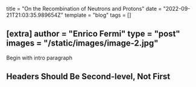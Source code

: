 title = "On the Recombination of Neutrons and Protons"
date = "2022-09-21T21:03:35.989654Z"
template = "blog"
tags = []

[extra]
author = "Enrico Fermi"
type = "post"
images = "/static/images/image-2.jpg"
---

Begin with intro paragraph

<!-- Ideally, for SEO there should be an image after the first paragraph or two -->

## Headers Should Be Second-level, Not First
